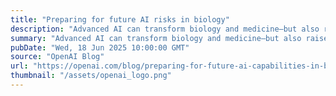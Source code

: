 ```yaml
---
title: "Preparing for future AI risks in biology"
description: "Advanced AI can transform biology and medicine—but also raises biosecurity risks. We’re proactively assessing capabilities and implementing safeguards to prevent misuse."
summary: "Advanced AI can transform biology and medicine—but also raises biosecurity risks. We’re proactively assessing capabilities and implementing safeguards to prevent misuse."
pubDate: "Wed, 18 Jun 2025 10:00:00 GMT"
source: "OpenAI Blog"
url: "https://openai.com/blog/preparing-for-future-ai-capabilities-in-biology"
thumbnail: "/assets/openai_logo.png"
---
```


